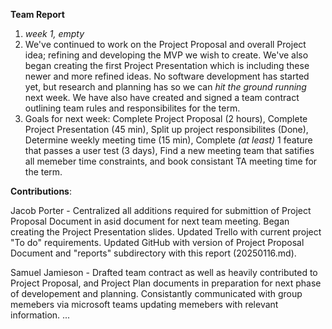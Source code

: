 **Team Report**
  1. *week 1, empty*
  2. We've continued to work on the Project Proposal and overall Project idea; refining and developing the MVP we wish to create. We've also began creating the first Project Presentation which is including these newer and more refined ideas. No software development has started yet, but research and planning has so we can *hit the ground running* next week. We have also have created and signed a team contract outlining team rules and responsibilites for the term. 
  3. Goals for next week: Complete Project Proposal (2 hours), Complete Project Presentation (45 min), Split up project responsibilites (Done), Determine weekly meeting time (15 min), Complete *(at least)* 1 feature that passes a user test (3 days), Find a new meeting team that satifies all memeber time constraints, and book consistant TA meeting time for the term.

**Contributions**:

  Jacob Porter - Centralized all additions required for submittion of Project Proposal Document in asid document for next team meeting. Began creating the Project Presentation slides. Updated Trello with current project "To do" requirements. Updated GitHub with version of Project Proposal Document and "reports" subdirectory with this report (20250116.md).
  
  Samuel Jamieson - Drafted team contract as well as heavily contributed to Project Proposal, and Project Plan documents in preparation for next phase of developement and planning. Consistantly communicated with group memebers via microsoft teams updating memebers with relevant information. 
  ...
